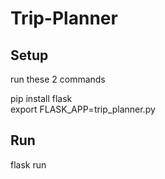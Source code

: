 # Trip-Planner

## Setup
run these 2 commands</br>

pip install flask </br>
export FLASK_APP=trip_planner.py

## Run 

flask run
